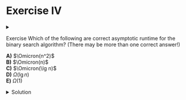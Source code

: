 # Exercise IV

<div id="outcomes"><details><summary></summary>

- Recognize that Big-Oh and big Omega are not necessarily tight bounds.
- Recognize growth rate type (upper or lower bound) is different from worst-case vs. best-case analysis.

</details></div>

<span class="tag">Exercise</span> Which of the following are correct asymptotic runtime for the binary search algorithm? (There may be more than one correct answer!)

**A)** $\Omicron(n^2)$ \
**B)** $\Omicron(n)$ \
**C)** $\Omicron(\lg n)$ \
**D)** $\Omega(\lg n)$ \
**E)** $\Omega(1)$

<details class="solution" data-release="Sep 20, 2023 17:00:00">
<summary>Solution</summary>

All of the above!

Relying only on the formal definitions of Big-Oh and big Omega, it would be mathematically justified but rather strange (and unhelpful) to use all of the above to describe the asymptotic running time of the binary search algorithm.

<div class="note">

When we use Big-Oh/Omega to communicate how fast an algorithm is, we give the tightest upper/lower bound we can prove true.

</div>

</details>